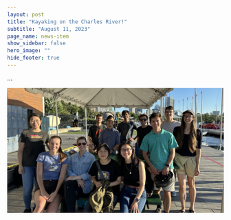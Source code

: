 ```yaml
---
layout: post
title: "Kayaking on the Charles River!"
subtitle: "August 11, 2023"
page_name: news-item
show_sidebar: false
hero_image: ""
hide_footer: true
---
```


...

![Image](/img/news-images/img_3634_1.jpg)

